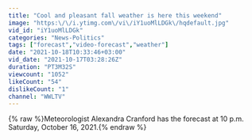 ```yaml
---
title: "Cool and pleasant fall weather is here this weekend"
image: "https:\/\/i.ytimg.com\/vi\/iY1uoMlLDGk\/hqdefault.jpg"
vid_id: "iY1uoMlLDGk"
categories: "News-Politics"
tags: ["forecast","video-forecast","weather"]
date: "2021-10-18T10:33:46+03:00"
vid_date: "2021-10-17T03:28:26Z"
duration: "PT3M32S"
viewcount: "1052"
likeCount: "54"
dislikeCount: "1"
channel: "WWLTV"
---
```

{% raw %}Meteorologist Alexandra Cranford has the forecast at 10 p.m. Saturday, October 16, 2021.{% endraw %}
